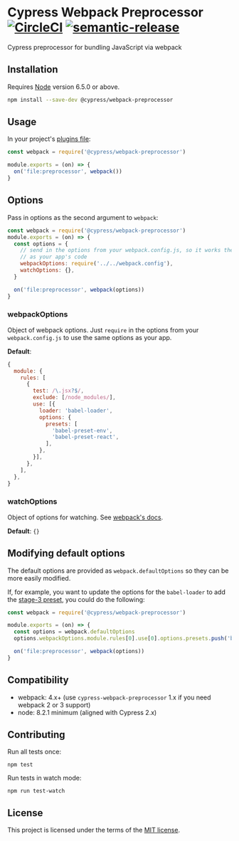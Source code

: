 # Cypress Webpack Preprocessor [![CircleCI](https://circleci.com/gh/cypress-io/cypress-webpack-preprocessor.svg?style=svg)](https://circleci.com/gh/cypress-io/cypress-webpack-preprocessor) [![semantic-release][semantic-image] ][semantic-url]

Cypress preprocessor for bundling JavaScript via webpack

## Installation

Requires [Node](https://nodejs.org/en/) version 6.5.0 or above.

```sh
npm install --save-dev @cypress/webpack-preprocessor
```

## Usage

In your project's [plugins file](https://on.cypress.io/guides/guides/plugins.html):

```javascript
const webpack = require('@cypress/webpack-preprocessor')

module.exports = (on) => {
  on('file:preprocessor', webpack())
}
```

## Options

Pass in options as the second argument to `webpack`:

```javascript
const webpack = require('@cypress/webpack-preprocessor')
module.exports = (on) => {
  const options = {
    // send in the options from your webpack.config.js, so it works the same
    // as your app's code
    webpackOptions: require('../../webpack.config'),
    watchOptions: {},
  }

  on('file:preprocessor', webpack(options))
}
```

### webpackOptions

Object of webpack options. Just `require` in the options from your `webpack.config.js` to use the same options as your app.

**Default**:

```javascript
{
  module: {
    rules: [
      {
        test: /\.jsx?$/,
        exclude: [/node_modules/],
        use: [{
          loader: 'babel-loader',
          options: {
            presets: [
              'babel-preset-env',
              'babel-preset-react',
            ],
          },
        }],
      },
    ],
  },
}
```

### watchOptions

Object of options for watching. See [webpack's docs](https://webpack.github.io/docs/node.js-api.html#compiler).

**Default**: `{}`

## Modifying default options

The default options are provided as `webpack.defaultOptions` so they can be more easily modified.

If, for example, you want to update the options for the `babel-loader` to add the [stage-3 preset](https://babeljs.io/docs/plugins/preset-stage-3/), you could do the following:

```javascript
const webpack = require('@cypress/webpack-preprocessor')

module.exports = (on) => {
  const options = webpack.defaultOptions
  options.webpackOptions.module.rules[0].use[0].options.presets.push('babel-preset-stage-3')

  on('file:preprocessor', webpack(options))
}
```

## Compatibility

* webpack: 4.x+ (use `cypress-webpack-preprocessor` 1.x if you need webpack 2 or 3 support)
* node: 8.2.1 minimum (aligned with Cypress 2.x)

## Contributing

Run all tests once:

```shell
npm test
```

Run tests in watch mode:

```shell
npm run test-watch
```

## License

This project is licensed under the terms of the [MIT license](/LICENSE.md).

[semantic-image]: https://img.shields.io/badge/%20%20%F0%9F%93%A6%F0%9F%9A%80-semantic--release-e10079.svg
[semantic-url]: https://github.com/semantic-release/semantic-release
